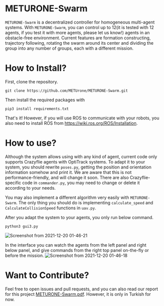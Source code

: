 # METURONE-Swarm

`METURONE-Swarm` is a decentralized controller for homogeneous multi-agent systems. With `METURONE-Swarm`, you can control up to 12(it is tested with 12 agents, if you test it with more agents, please let us know!) agents in an obstacle-free environment. Current features are formation constructing, trajectory following, rotating the swarm around its center and dividing the group into any number of groups, each with a different mission.

# How to Install?
First, clone the repository.
```shell
git clone https://github.com/METUrone/METURONE-Swarm.git
```
Then install the required packages with
```shell
pip3 install requirements.txt
```
That's it! However, if you will use ROS to communicate with your robots, you also need to install ROS from https://wiki.ros.org/ROS/Installation.

# How to use?
Although the system allows using with any kind of agent, current code only supports Crazyflie agents with OptiTrack systems. To adapt it to your system, you should rewrite `poses.py`, getting the position and orientation information somehow and print it. We are aware that this is not performance-friendly, and will change it soon. There are also Crazyflie-specific code in `commander.py`, you may need to change or delete it according to your needs. 

You may also implement a different algorithm very easily with `METURONE-Swarm`. The only thing you should do is implementing `calculate_speed` and `CalculateCollisionSpeed` functions in `uav.py`. 

After you adapt the system to your agents, you only run below command.
```shell
python3 gui3.py
```
![Screenshot from 2021-12-20 01-46-21](https://user-images.githubusercontent.com/41516584/146693627-4f016412-d800-482b-8dee-90d365671d9e.png)

In the interface you can watch the agents from the left panel and right below panel, and give commands from the right top panel on-the-fly or before the mission.
![Screenshot from 2021-12-20 01-46-18](https://user-images.githubusercontent.com/41516584/146693635-8a67a6ca-519f-441f-8cc5-0fbee06fcfac.png)


# Want to Contribute?
Feel free to open issues and pull requests, and you can also read our report for this project [METURONE-Swarm.pdf](https://github.com/METUrone/METURONE-Swarm/files/7741726/METURONE-Swarm.pdf). However, it is only in Turkish for now.
